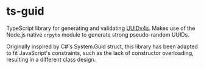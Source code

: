 # ts-guid
TypeScript library for generating and validating [UUIDv4s](https://www.rfc-editor.org/rfc/rfc9562.html). Makes use of the Node.js native `crpyto` module to generate strong pseudo-random UUIDs.

Originally inspired by C#'s System.Guid struct, this library has been adapted to fit JavaScript's constraints, such as the lack of constructor overloading, resulting in a different class design.